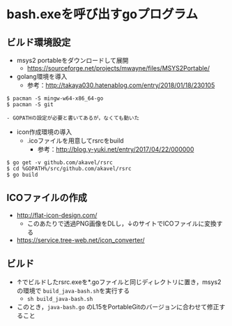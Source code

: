 # bash.exeを呼び出すgoプログラム
## ビルド環境設定
- msys2 portableをダウンロードして展開
  - https://sourceforge.net/projects/mwayne/files/MSYS2Portable/
- golang環境を導入
  - 参考：http://takaya030.hatenablog.com/entry/2018/01/18/230105
```
$ pacman -S mingw-w64-x86_64-go
$ pacman -S git
```
    - GOPATHの設定が必要と書いてあるが，なくても動いた
- icon作成環境の導入
  - .icoファイルを用意してrsrcをbuild
    - 参考：http://blog.y-yuki.net/entry/2017/04/22/000000

```
$ go get -v github.com/akavel/rsrc
$ cd %GOPATH%/src/github.com/akavel/rsrc
$ go build
```

## ICOファイルの作成
- http://flat-icon-design.com/
  - このあたりで透過PNG画像をDLし，↓のサイトでICOファイルに変換する
- https://service.tree-web.net/icon_converter/

## ビルド
- ↑でビルドしたrsrc.exeを*.goファイルと同じディレクトリに置き，msys2の環境で `build_java-bash.sh`を実行する
  - `sh build_java-bash.sh`
- このとき，`java-bash.go` のL15をPortableGitのバージョンに合わせて修正すること
